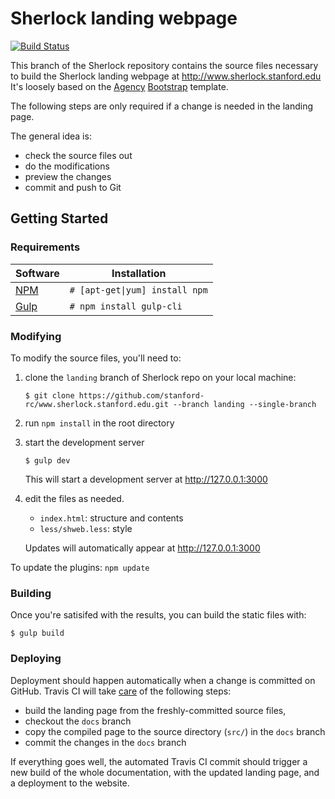 # Sherlock landing webpage
[![Build Status](https://travis-ci.org/stanford-rc/www.sherlock.stanford.edu.svg?branch=landing)](https://travis-ci.org/stanford-rc/www.sherlock.stanford.edu)

This branch of the Sherlock repository contains the source files necessary to build the Sherlock landing webpage at http://www.sherlock.stanford.edu
It's loosely based on the [Agency](http://startbootstrap.com/template-overviews/agency/) [Bootstrap](http://getbootstrap.com/) template.

The following steps are only required if a change is needed in the landing page.

The general idea is:
  * check the source files out
  * do the modifications
  * preview the changes
  * commit and push to Git


## Getting Started

### Requirements

| Software | Installation |
| --- | --- |
| [NPM](https://www.npmjs.com/) | `# [apt-get\|yum] install npm` |
| [Gulp](http://gulpjs.com/) | `# npm install gulp-cli` |

### Modifying

To modify the source files, you'll need to:

1. clone the `landing` branch of Sherlock repo on your local machine:
   ```
   $ git clone https://github.com/stanford-rc/www.sherlock.stanford.edu.git --branch landing --single-branch
   ```
2. run `npm install` in the root directory

3. start the development server
   ```
   $ gulp dev
   ```
   This will start a development server at http://127.0.0.1:3000

4. edit the files as needed.
   * `index.html`: structure and contents
   * `less/shweb.less`: style

    Updates will automatically appear at http://127.0.0.1:3000

To update the plugins: `npm update`

### Building

Once you're satisifed with the results, you can build the static files with:
```
$ gulp build
```

### Deploying

Deployment should happen automatically when a change is committed on GitHub. Travis CI will take [care](https://github.com/stanford-rc/www.sherlock.stanford.edu/blob/landing/.travis.yml) of the following steps:
  * build the landing page from the freshly-committed source files,
  * checkout the `docs` branch
  * copy the compiled page to the source directory (`src/`) in the `docs` branch
  * commit the changes in the `docs` branch

If everything goes well, the automated Travis CI commit should trigger a new build of the whole documentation, with the updated landing page, and a deployment to the website.
